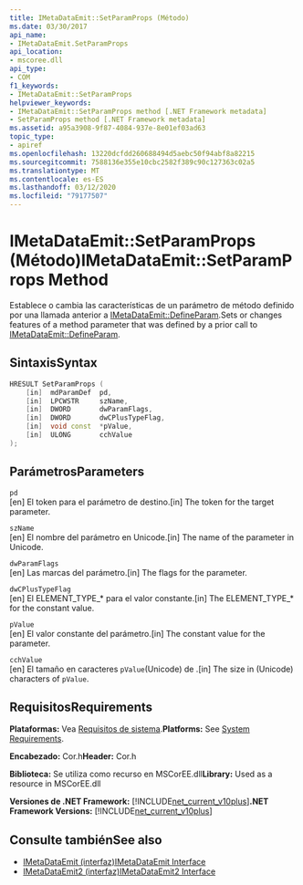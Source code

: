 ```yaml
---
title: IMetaDataEmit::SetParamProps (Método)
ms.date: 03/30/2017
api_name:
- IMetaDataEmit.SetParamProps
api_location:
- mscoree.dll
api_type:
- COM
f1_keywords:
- IMetaDataEmit::SetParamProps
helpviewer_keywords:
- IMetaDataEmit::SetParamProps method [.NET Framework metadata]
- SetParamProps method [.NET Framework metadata]
ms.assetid: a95a3908-9f87-4084-937e-8e01ef03ad63
topic_type:
- apiref
ms.openlocfilehash: 13220dcfdd260688494d5aebc50f94abf8a82215
ms.sourcegitcommit: 7588136e355e10cbc2582f389c90c127363c02a5
ms.translationtype: MT
ms.contentlocale: es-ES
ms.lasthandoff: 03/12/2020
ms.locfileid: "79177507"
---
```

# <a name="imetadataemitsetparamprops-method"></a><span data-ttu-id="766fc-102">IMetaDataEmit::SetParamProps (Método)</span><span class="sxs-lookup"><span data-stu-id="766fc-102">IMetaDataEmit::SetParamProps Method</span></span>
<span data-ttu-id="766fc-103">Establece o cambia las características de un parámetro de método definido por una llamada anterior a [IMetaDataEmit::DefineParam](../../../../docs/framework/unmanaged-api/metadata/imetadataemit-defineparam-method.md).</span><span class="sxs-lookup"><span data-stu-id="766fc-103">Sets or changes features of a method parameter that was defined by a prior call to [IMetaDataEmit::DefineParam](../../../../docs/framework/unmanaged-api/metadata/imetadataemit-defineparam-method.md).</span></span>  
  
## <a name="syntax"></a><span data-ttu-id="766fc-104">Sintaxis</span><span class="sxs-lookup"><span data-stu-id="766fc-104">Syntax</span></span>  
  
```cpp  
HRESULT SetParamProps (
    [in]  mdParamDef  pd,
    [in]  LPCWSTR     szName,
    [in]  DWORD       dwParamFlags,
    [in]  DWORD       dwCPlusTypeFlag,
    [in]  void const  *pValue,
    [in]  ULONG       cchValue
);  
```  
  
## <a name="parameters"></a><span data-ttu-id="766fc-105">Parámetros</span><span class="sxs-lookup"><span data-stu-id="766fc-105">Parameters</span></span>  
 `pd`  
 <span data-ttu-id="766fc-106">[en] El token para el parámetro de destino.</span><span class="sxs-lookup"><span data-stu-id="766fc-106">[in] The token for the target parameter.</span></span>  
  
 `szName`  
 <span data-ttu-id="766fc-107">[en] El nombre del parámetro en Unicode.</span><span class="sxs-lookup"><span data-stu-id="766fc-107">[in] The name of the parameter in Unicode.</span></span>  
  
 `dwParamFlags`  
 <span data-ttu-id="766fc-108">[en] Las marcas del parámetro.</span><span class="sxs-lookup"><span data-stu-id="766fc-108">[in] The flags for the parameter.</span></span>  
  
 `dwCPlusTypeFlag`  
 <span data-ttu-id="766fc-109">[en] El ELEMENT_TYPE_\* para el valor constante.</span><span class="sxs-lookup"><span data-stu-id="766fc-109">[in] The ELEMENT_TYPE_\* for the constant value.</span></span>  
  
 `pValue`  
 <span data-ttu-id="766fc-110">[en] El valor constante del parámetro.</span><span class="sxs-lookup"><span data-stu-id="766fc-110">[in] The constant value for the parameter.</span></span>  
  
 `cchValue`  
 <span data-ttu-id="766fc-111">[en] El tamaño en caracteres `pValue`(Unicode) de .</span><span class="sxs-lookup"><span data-stu-id="766fc-111">[in] The size in (Unicode) characters of `pValue`.</span></span>  
  
## <a name="requirements"></a><span data-ttu-id="766fc-112">Requisitos</span><span class="sxs-lookup"><span data-stu-id="766fc-112">Requirements</span></span>  
 <span data-ttu-id="766fc-113">**Plataformas:** Vea [Requisitos de sistema](../../../../docs/framework/get-started/system-requirements.md).</span><span class="sxs-lookup"><span data-stu-id="766fc-113">**Platforms:** See [System Requirements](../../../../docs/framework/get-started/system-requirements.md).</span></span>  
  
 <span data-ttu-id="766fc-114">**Encabezado:** Cor.h</span><span class="sxs-lookup"><span data-stu-id="766fc-114">**Header:** Cor.h</span></span>  
  
 <span data-ttu-id="766fc-115">**Biblioteca:** Se utiliza como recurso en MSCorEE.dll</span><span class="sxs-lookup"><span data-stu-id="766fc-115">**Library:** Used as a resource in MSCorEE.dll</span></span>  
  
 <span data-ttu-id="766fc-116">**Versiones de .NET Framework:** [!INCLUDE[net_current_v10plus](../../../../includes/net-current-v10plus-md.md)]</span><span class="sxs-lookup"><span data-stu-id="766fc-116">**.NET Framework Versions:** [!INCLUDE[net_current_v10plus](../../../../includes/net-current-v10plus-md.md)]</span></span>  
  
## <a name="see-also"></a><span data-ttu-id="766fc-117">Consulte también</span><span class="sxs-lookup"><span data-stu-id="766fc-117">See also</span></span>

- [<span data-ttu-id="766fc-118">IMetaDataEmit (interfaz)</span><span class="sxs-lookup"><span data-stu-id="766fc-118">IMetaDataEmit Interface</span></span>](../../../../docs/framework/unmanaged-api/metadata/imetadataemit-interface.md)
- [<span data-ttu-id="766fc-119">IMetaDataEmit2 (interfaz)</span><span class="sxs-lookup"><span data-stu-id="766fc-119">IMetaDataEmit2 Interface</span></span>](../../../../docs/framework/unmanaged-api/metadata/imetadataemit2-interface.md)
